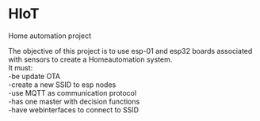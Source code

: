 # HIoT
<p>Home automation project</p>

<p>The objective of this project is to use esp-01 and esp32 boards associated with sensors to create a Homeautomation system.<br>
It must:<br>
-be update OTA<br>
-create a new SSID to esp nodes<br>
-use MQTT as communication protocol<br>
-has one master with decision functions<br>
-have webinterfaces to connect to SSID</p>
